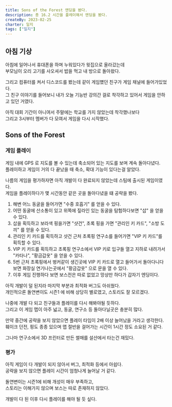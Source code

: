 ```yaml
---
title: Sons of the Forest 엔딩을 봤다.
description: 총 16.2 시간을 플레이해서 엔딩을 봤다.
createBy: 2023-02-25
charter: 일지
tags: ["일지"]
---
```


## 아침 기상

아침에 일어나서 휴대폰을 하며 누워있다가 윗집으로 올라갔는데  
부모님이 오리 고기를 사오셔서 밥을 먹고 내 방으로 돌아왔다.

그리고 컴퓨터를 켜서 디스코드를 봤는데 같이 게임헀던 친구가 게임 채널에 들어가있었다.  
그 친구 이야기를 들어보니 내가 오늘 기능반 강의간 걸로 착각하고 있어서 게임을 안하고 있던 거였다.

아직 대회 기간이 아니여서 주말에는 학교를 가지 않았는데 착각했나보다  
그리고 3시부터 멤버가 다 모여서 게임을 다시 시작했다.

## Sons of the Forest

### 게임 플레이

게임 내에 GPS 로 지도를 볼 수 있는데 축소되어 있는 지도를 보며 계속 돌아다녔다.  
플레이하고 게임이 거의 다 끝났을 때 축소, 확대 기능이 있다는걸 알았다.

나름의 게임을 평가하자면 아직 개발이 다 완료되지 않았는데 스팀에 출시된 게임이였다.  
게임을 플레이하다가 몇 시간동안 같은 곳을 돌아다녔을 떄 공략을 봤다.

1. 해변 어느 동굴을 들어가면 "수중 호흡기" 를 얻을 수 있다.
2. 어떤 동굴에 산소통이 있고 위쪽에 짚라인 있는 동굴을 탐험하다보면 "삽" 을 얻을 수 있다.
3. 삽을 획득하고 보라색 핑을가면 "샷건", 초록 핑을 가면 "관리인 키 카드", "소방 도끼" 를 얻을 수 있다.
4. 관리인 키 카드를 획득하고 샷건 근처 초록핑 연구소를 들어가면 "VIP 키 카드"를 획득할 수 있다.
5. VIP 키 카드를 획득하고 초록핑 연구소에서 VIP 키로 입구들 열고 지하로 내려가서 "카타나", "황금갑옷" 을 얻을 수 있다.
6. 5번 근처 초록핑에서 벙커같이 생긴곳에 VIP 키 카드로 열고 들어가서 돌아다니다 보면 화장실 연기나는곳에서 "황금갑옷" 으로 문을 열 수 있다.
7. 이후 게임 진행하다 보면 보스전은 따로 없었고 망상만 하다가 갑자기 엔딩이다.

아직 개발이 덜 된지라 마지막 부분과 최적화 버그도 아쉬웠다.  
개인적으론 돌연변이도 시즌1 에 비해 상당히 별로였고, 스토리도 잘 모르겠다.

나중에 개발 다 되고 친구들과 플레이를 다시 해봐야될 듯하다.  
그리고 이 게임 맵이 아주 넓고, 동굴, 연구소 등 돌아다닐곳은 충분히 많다.

만약 중간에 공략을 보지 않았으면 플레이 타임이 2배 이상 늘어났을 거라고 생각한다.  
훼이크 던전, 핑도 종종 있으며 맵 절반을 걸어가는 시간이 1시간 정도 소요된 거 같다.

그나마 연구소에서 3D 프린터로 만든 썰매를 설산에서 타는건 재밌다.

### 평가

아직 게임이 다 개발이 되지 않아서 버그, 최적화 등에서 아쉽다.  
공략을 보지 않으면 플레이 시간이 엄청나게 늘어날 거 같다.

돌연변이는 시즌1에 비해 개성이 매우 부족하고,  
스토리는 이해가지 않으며 보스는 따로 존재하지 않았다.

개발이 다 된 이후 다시 플레이를 해야 될 듯 싶다.
